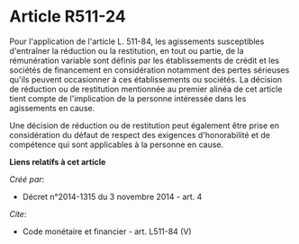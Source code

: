 # Article R511-24

Pour l'application de l'article L. 511-84, les agissements susceptibles d'entraîner la réduction ou la restitution, en tout
ou partie, de la rémunération variable sont définis par les établissements de crédit et les sociétés de financement en
considération notamment des pertes sérieuses qu'ils peuvent occasionner à ces établissements ou sociétés. La décision de
réduction ou de restitution mentionnée au premier alinéa de cet article tient compte de l'implication de la personne
intéressée dans les agissements en cause.

Une décision de réduction ou de restitution peut également être prise en considération du défaut de respect des exigences
d'honorabilité et de compétence qui sont applicables à la personne en cause.

**Liens relatifs à cet article**

_Créé par_:

  - Décret n°2014-1315 du 3 novembre 2014 - art. 4

_Cite_:

  - Code monétaire et financier - art. L511-84 (V)
